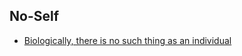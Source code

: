 

## No-Self
- [Biologically, there is no such thing as an individual](https://www.youtube.com/watch?v=miOTCDNZsHw)
